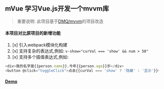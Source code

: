 ## mVue 学习Vue.js开发一个mvvm库
> 重要说明: 此项目基于[DMQ/mvvm](https://github.com/DMQ/mvvm)的项目改造

#### 本项目对比原项目的新增功能
1. [x] 引入webpack模块化构建
2. [x] 支持复杂的表达式,例如: `v-show="curVal === 'show' && num > 50"`
3. [x] 支持多个插值表达式,例如:
```javascript
<div>我的名字是{{person.name}},今年{{person.age}}岁</div>
<button @click="toggleClick">点击{{curVal === 'show' ? '隐藏' : '显示'}}</button>
```

#### [Demo](https://leegsen7.github.io/mVue/index.html)